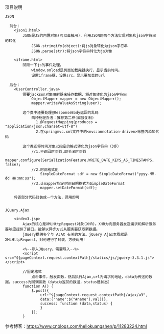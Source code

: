 项目说明

    JSON

      前台：
        <json1.html>
            JSON是JS的内置对象(可以直接用)，利用JSON的两个方法实现对象和json字符串的转化
                JSON.stringify(object):将js对象转化为json字符串
                JSON.parse(str):将json字符串转化为js对象

        <iframe.html>
            回顾一下js的事件处理。
                window.onload是页面加载完就执行，显示当前时间。
                设置iframe框，设置src，显示要加载的url

      后台：
        <UserController.java>
            需要jackson对象映射器来操作数据，将对象转化为json字符串
                ObjectMapper mapper = new ObjectMapper();
                mapper.writeValueAsString(user);

            这个类中还要处理@ResponseBody返回的乱码
                两种处理办法：推荐第二种(直接复制)
                  1.@RequestMapping(produces = "application/json;charset=utf-8")
                  2.在springmvc.xml文件中的<mvc:annotation-driven>标签内添加代码

            这个类还将时间对象以指定的格式转化为json字符串（3步）
                //1.不返回时间戳,即关闭时间戳
                    mapper.configure(SerializationFeature.WRITE_DATE_KEYS_AS_TIMESTAMPS, false);
                //2.时间格式化
                    SimpleDateFormat sdf = new SimpleDateFormat("yyyy-MM-dd HH:mm:ss");
                //3.让mapper指定时间日期格式为SimpleDateFormat
                    mapper.setDateFormat(sdf);

        将该部分代码封装成一个方法，调用即可


    JQuery.Ajax

        <index3.jsp>
            Ajax的核心是XMLHttpRequest对象(XHR)。XHR为向服务器发送请求和解析服务器响应提供了接口。能够以异步方式从服务器获取新数据。
            jQuery提供多个与 AJAX 有关的方法。jQuery Ajax本质就是 XMLHttpRequest，对他进行了封装，方便调用！

            <%--导入JQuery，需要导入--%>
            <script src="${pageContext.request.contextPath}/statics/js/jquery-3.3.1.js"></script>

            //固定格式
                点击事件，触发函数，然后执行Ajax,url为请求的地址，data为传送的数据，success为回调函数（data为返回的数据，status是状态）
            function A() {
                $.post({
                    url:"${pageContext.request.contextPath}/ajax/a3",
                    data:{'name':$("#name").val()},
                    success: function (data,status) {
                    }
                });
            }

参考博客：https://www.cnblogs.com/hellokuangshen/p/11283224.html